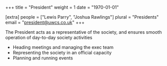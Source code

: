 +++
title = "President"
weight = 1
date = "1970-01-01"

[extra]
people = ["Lewis Parry", "Joshua Rawlings"]
plural = "Presidents"
email = "president@uwcs.co.uk"
+++

The President acts as a representative of the society, and ensures smooth operation of day-to-day society activities

- Heading meetings and managing the exec team
- Representing the society in an official capacity
- Planning and running events